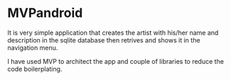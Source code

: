 # MVPandroid

It is very simple application that creates the artist with his/her name and description in the sqlite database then retrives and shows it in the navigation menu.

I have used MVP to architect the app and couple of libraries to reduce the code boilerplating.

